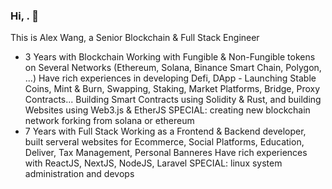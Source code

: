 ### Hi, . 👋
This is Alex Wang, a Senior Blockchain & Full Stack Engineer
- 3 Years with Blockchain
Working with Fungible & Non-Fungible tokens on Several Networks (Ethereum, Solana, Binance Smart Chain, Polygon, ...)
Have rich experiences in developing Defi, DApp - Launching Stable Coins, Mint & Burn, Swapping, Staking, Market Platforms,
Bridge, Proxy Contracts...
Building Smart Contracts using Solidity & Rust, and building Websites using Web3.js & EtherJS
SPECIAL: creating new blockchain network forking from solana or ethereum
- 7 Years with Full Stack
Working as a Frontend & Backend developer, built serveral websites for Ecommerce, Social Platforms, Education, Deliver, Tax
Management, Personal Banneres
Have rich experiences with ReactJS, NextJS, NodeJS, Laravel
SPECIAL: linux system administration and devops
